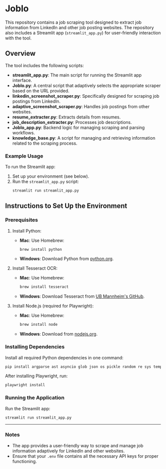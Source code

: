 # Joblo

This repository contains a job scraping tool designed to extract job information from LinkedIn and other job posting websites. The repository also includes a Streamlit app (`streamlit_app.py`) for user-friendly interaction with the tool.

## Overview

The tool includes the following scripts:

- **streamlit_app.py**: The main script for running the Streamlit app interface.
- **Joblo.py**: A central script that adaptively selects the appropriate scraper based on the URL provided.
- **linkedin_screenshot_scraper.py**: Specifically designed for scraping job postings from LinkedIn.
- **adaptive_screenshot_scraper.py**: Handles job postings from other websites.
- **resume_extracter.py**: Extracts details from resumes.
- **job_description_extracter.py**: Processes job descriptions.
- **Joblo_app.py**: Backend logic for managing scraping and parsing workflows.
- **knowledge_base.py**: A script for managing and retrieving information related to the scraping process.

### Example Usage

To run the Streamlit app:
1. Set up your environment (see below).
2. Run the `streamlit_app.py` script:
   ```bash
   streamlit run streamlit_app.py
   ```

## Instructions to Set Up the Environment

### Prerequisites

1. Install Python:
   - **Mac**: Use Homebrew:
     ```bash
     brew install python
     ```
   - **Windows**: Download Python from [python.org](https://www.python.org/downloads/).

2. Install Tesseract OCR:
   - **Mac**: Use Homebrew:
     ```bash
     brew install tesseract
     ```
   - **Windows**: Download Tesseract from [UB Mannheim's GitHub](https://github.com/UB-Mannheim/tesseract/wiki).

3. Install Node.js (required for Playwright):
   - **Mac**: Use Homebrew:
     ```bash
     brew install node
     ```
   - **Windows**: Download from [nodejs.org](https://nodejs.org).

### Installing Dependencies

Install all required Python dependencies in one command:

```bash
pip install argparse ast asyncio glob json os pickle random re sys tempfile time typing uuid Pillow PyPDF2 PyQt5 cloudconvert opencv-python python-docx python-dotenv faiss-cpu groq langchain langchain_groq numpy pdfplumber plotly playwright pytesseract requests streamlit streamlit-lottie
```

After installing Playwright, run:

```bash
playwright install
```

### Running the Application

Run the Streamlit app:
   ```bash
   streamlit run streamlit_app.py
   ```
---

### Notes

- The app provides a user-friendly way to scrape and manage job information adaptively for LinkedIn and other websites.
- Ensure that your `.env` file contains all the necessary API keys for proper functioning.
